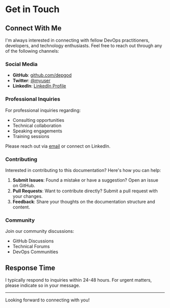 # Get in Touch

## Connect With Me

I'm always interested in connecting with fellow DevOps practitioners, developers, and technology enthusiasts. Feel free to reach out through any of the following channels:

### Social Media

- **GitHub**: [github.com/depgod](https://github.com/depgod)
- **Twitter**: [@myuser](https://twitter.com/myuser)
- **LinkedIn**: [LinkedIn Profile](#)

### Professional Inquiries

For professional inquiries regarding:
- Consulting opportunities
- Technical collaboration
- Speaking engagements
- Training sessions

Please reach out via [email](#) or connect on LinkedIn.

### Contributing

Interested in contributing to this documentation? Here's how you can help:

1. **Submit Issues**: Found a mistake or have a suggestion? Open an issue on GitHub.
2. **Pull Requests**: Want to contribute directly? Submit a pull request with your changes.
3. **Feedback**: Share your thoughts on the documentation structure and content.

### Community

Join our community discussions:
- GitHub Discussions
- Technical Forums
- DevOps Communities

## Response Time

I typically respond to inquiries within 24-48 hours. For urgent matters, please indicate so in your message.

---

Looking forward to connecting with you!
